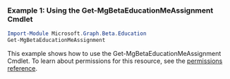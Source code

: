 ### Example 1: Using the Get-MgBetaEducationMeAssignment Cmdlet
```powershell
Import-Module Microsoft.Graph.Beta.Education
Get-MgBetaEducationMeAssignment
```
This example shows how to use the Get-MgBetaEducationMeAssignment Cmdlet.
To learn about permissions for this resource, see the [permissions reference](/graph/permissions-reference).
